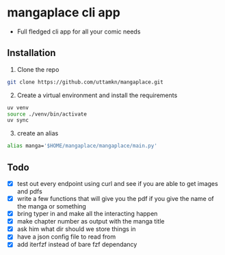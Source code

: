 # mangaplace cli app

- Full fledged cli app for all your comic needs

## Installation

1. Clone the repo

```bash
git clone https://github.com/uttamkn/mangaplace.git
```

2. Create a virtual environment and install the requirements

```bash
uv venv
source ./venv/bin/activate
uv sync
```
3. create an alias

```bash
alias manga='$HOME/mangaplace/mangaplace/main.py'

```

## Todo

- [x] test out every endpoint using curl and see if you are able to get images and pdfs
- [x] write a few functions that will give you the pdf if you give the name of the manga or something
- [x] bring typer in and make all the interacting happen
- [x] make chapter number as output with the manga title
- [x] ask him what dir should we store things in
- [x] have a json config file to read from
- [x] add iterfzf instead of bare fzf dependancy
